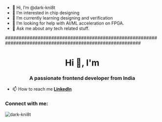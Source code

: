 - 👋 Hi, I’m @dark-kni8t
- 👀 I’m interested in chip designing
- 🌱 I’m currently learning designing and verification
- 🤔 I’m looking for help with AI/ML acceleration on FPGA.
- 💬 Ask me about any tech related stuff.
<!---
- 💞️ I’m looking to collaborate on ...
- 📫 How to reach me ...
--->

<!---
dark-knight123/dark-knight123 is a ✨ special ✨ repository because its `README.md` (this file) appears on your GitHub profile.
You can click the Preview link to take a look at your changes.
--->
##########################################################################################################

<h1 align="center">Hi 👋, I'm <name></h1>
<h3 align="center">A passionate frontend developer from India</h3>

- 📫 How to reach me **[LinkedIn](https://www.linkedin.com/in/bhagirath-k-/)**

<h3 align="left">Connect with me:</h3>
<p align="left">
</p>

<p><img align="center" src="https://github-readme-stats.vercel.app/api/top-langs?username=dark-kni8t&show_icons=true&locale=en&layout=compact" alt="dark-kni8t" /></p>
